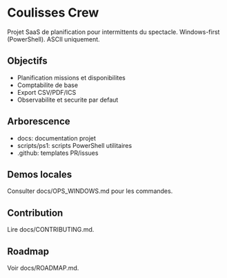 # Coulisses Crew

Projet SaaS de planification pour intermittents du spectacle.
Windows-first (PowerShell). ASCII uniquement.

## Objectifs

* Planification missions et disponibilites
* Comptabilite de base
* Export CSV/PDF/ICS
* Observabilite et securite par defaut

## Arborescence

* docs: documentation projet
* scripts/ps1: scripts PowerShell utilitaires
* .github: templates PR/issues

## Demos locales

Consulter docs/OPS_WINDOWS.md pour les commandes.

## Contribution

Lire docs/CONTRIBUTING.md.

## Roadmap

Voir docs/ROADMAP.md.
